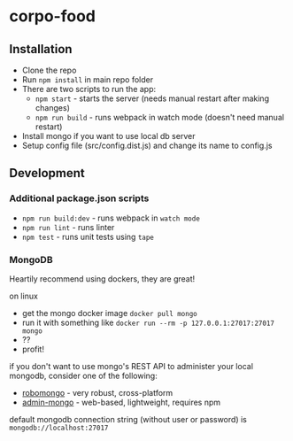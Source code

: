 # corpo-food

## Installation
- Clone the repo
- Run `npm install` in main repo folder
- There are two scripts to run the app:
  - `npm start` - starts the server (needs manual restart after making changes)
  - `npm run build` - runs webpack in watch mode (doesn't need manual restart)
- Install mongo if you want to use local db server
- Setup config file (src/config.dist.js) and change its name to config.js

## Development

### Additional package.json scripts

- `npm run build:dev` - runs webpack in `watch mode`
- `npm run lint` - runs linter
- `npm test` - runs unit tests using `tape`

### MongoDB
Heartily recommend using dockers, they are great!

on linux

- get the mongo docker image `docker pull mongo`
- run it with something like `docker run --rm -p 127.0.0.1:27017:27017 mongo`
- ??
- profit!

if you don't want to use mongo's REST API to administer your local mongodb, consider one of the following:

- [robomongo](https://robomongo.org/) - very robust, cross-platform
- [admin-mongo](https://github.com/mrvautin/adminMongo) - web-based, lightweight, requires npm

default mongodb connection string (without user or password) is `mongodb://localhost:27017`
